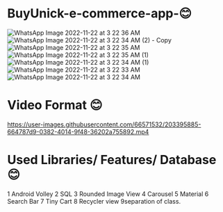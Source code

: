 # BuyUnick-e-commerce-app-😊
![WhatsApp Image 2022-11-22 at 3 22 36 AM](https://user-images.githubusercontent.com/66571532/203386851-63f5906e-f0ec-4914-b719-fdbe2d15fd42.jpeg)
![WhatsApp Image 2022-11-22 at 3 22 34 AM (2) - Copy](https://user-images.githubusercontent.com/66571532/203386864-ff520e99-3232-4dca-a5df-d44851714c82.jpeg)
![WhatsApp Image 2022-11-22 at 3 22 35 AM](https://user-images.githubusercontent.com/66571532/203386924-93c6e6f4-a47d-4eee-852f-684e75998e53.jpeg)
![WhatsApp Image 2022-11-22 at 3 22 35 AM (1)](https://user-images.githubusercontent.com/66571532/203386945-6356245b-7e9d-40b2-bb28-132338463aee.jpeg)
![WhatsApp Image 2022-11-22 at 3 22 34 AM (1)](https://user-images.githubusercontent.com/66571532/203386966-1aa810b3-cf2c-48fa-968d-1d336a7a7d49.jpeg)
![WhatsApp Image 2022-11-22 at 3 22 33 AM](https://user-images.githubusercontent.com/66571532/203387012-25492ed9-01f5-46ab-9a4e-bf118f0eeb5e.jpeg)
![WhatsApp Image 2022-11-22 at 3 22 34 AM](https://user-images.githubusercontent.com/66571532/203387040-a8796170-db75-46db-8777-0ab014437b56.jpeg)

# Video Format 😊
https://user-images.githubusercontent.com/66571532/203395885-664787d9-0382-4014-9f48-36202a755892.mp4

# Used Libraries/ Features/ Database 😊
1 Android Volley
2 SQL
3 Rounded Image View
4 Carousel
5 Material
6 Search Bar
7 Tiny Cart
8 Recycler view
9separation of class.


